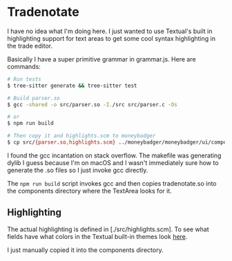 # Tradenotate

I have no idea what I'm doing here. I just wanted to use Textual's built in highlighting support for text areas to get some cool syntax highlighting in the trade editor.

Basically I have a super primitive grammar in grammar.js. Here are commands:

```sh
# Run tests
$ tree-sitter generate && tree-sitter test

# Build parser.so
$ gcc -shared -o src/parser.so -I./src src/parser.c -Os

# or
$ npm run build

# Then copy it and highlights.scm to moneybadger
$ cp src/{parser.so,highlights.scm} ../moneybadger/moneybadger/ui/components/
```

I found the gcc incantation on stack overflow. The makefile was generating dylib I guess because I'm on macOS and I wasn't immediately sure how to generate the .so files so I just invoke gcc directly.

The `npm run build` script invokes gcc and then copies tradenotate.so into the components directory where the TextArea looks for it.

## Highlighting

The actual highlighting is defined in [./src/highlights.scm]. To see what fields have what colors in the Textual built-in themes look [here](https://github.com/Textualize/textual/blob/aeeda75b62606c8d83d5d664297245e197755049/src/textual/_text_area_theme.py#L244).

I just manually copied it into the components directory.
